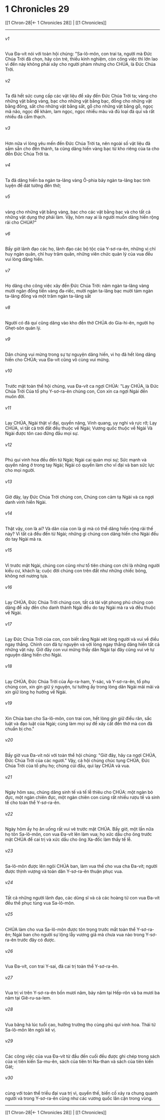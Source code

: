 # 1 Chronicles 29

[[1 Chron-28|← 1 Chronicles 28]] | [[1 Chronicles]]
***



###### v1 
Vua Đa-vít nói với toàn hội chúng: "Sa-lô-môn, con trai ta, người mà Đức Chúa Trời đã chọn, hãy còn trẻ, thiếu kinh nghiệm, còn công việc thì lớn lao vì đền này không phải xây cho người phàm nhưng cho CHÚA, là Đức Chúa Trời. 

###### v2 
Ta đã hết sức cung cấp các vật liệu để xây đền Đức Chúa Trời ta; vàng cho những vật bằng vàng, bạc cho những vật bằng bạc, đồng cho những vật bằng đồng, sắt cho những vật bằng sắt, gỗ cho những vật bằng gỗ, ngọc mã não, ngọc để khảm, lam ngọc, ngọc nhiều màu và đủ loại đá quí và rất nhiều đá cẩm thạch. 

###### v3 
Hơn nữa vì lòng yêu mến đền Đức Chúa Trời ta, nên ngoài số vật liệu đã sắm sẵn cho đền thánh, ta cũng dâng hiến vàng bạc từ kho riêng của ta cho đền Đức Chúa Trời ta. 

###### v4 
Ta đã dâng hiến ba ngàn ta-lâng vàng Ô-phia bảy ngàn ta-lâng bạc tinh luyện để dát tường đền thờ; 

###### v5 
vàng cho những vật bằng vàng, bạc cho các vật bằng bạc và cho tất cả những vật dụng thợ phải làm. Vậy, hôm nay ai là người muốn dâng hiến rộng rãi cho CHÚA?" 

###### v6 
Bấy giờ lãnh đạo các họ, lãnh đạo các bộ tộc của Y-sơ-ra-ên, những vị chỉ huy ngàn quân, chỉ huy trăm quân, những viên chức quản lý của vua đều vui lòng dâng hiến. 

###### v7 
Họ dâng cho công việc xây đền Đức Chúa Trời: năm ngàn ta-lâng vàng mười ngàn đồng tiền vàng đa-riếc, mười ngàn ta-lâng bạc mười tám ngàn ta-lâng đồng và một trăm ngàn ta-lâng sắt 

###### v8 
Người có đá quí cũng dâng vào kho đền thờ CHÚA do Gia-hi-ên, người họ Ghẹt-sôn quản lý. 

###### v9 
Dân chúng vui mừng trong sự tự nguyện dâng hiến, vì họ đã hết lòng dâng hiến cho CHÚA; vua Đa-vít cũng vô cùng vui mừng. 

###### v10 
Trước mặt toàn thể hội chúng, vua Đa-vít ca ngợi CHÚA: "Lạy CHÚA, là Đức Chúa Trời Của tổ phụ Y-sơ-ra-ên chúng con, Con xin ca ngợi Ngài đến muôn đời. 

###### v11 
Lạy CHÚA, Ngài thật vĩ đại, quyền năng, Vinh quang, uy nghi và rực rỡ; Lạy CHÚA, vì tất cả trời đất đều thuộc về Ngài; Vương quốc thuộc về Ngài Và Ngài được tôn cao đứng đầu mọi sự. 

###### v12 
Phú quí vinh hoa đều đến từ Ngài; Ngài cai quản mọi sự; Sức mạnh và quyền năng ở trong tay Ngài; Ngài có quyền làm cho vĩ đại và ban sức lực cho mọi người. 

###### v13 
Giờ đây, lạy Đức Chúa Trời chúng con, Chúng con cảm tạ Ngài và ca ngợi danh vinh hiển Ngài. 

###### v14 
Thật vậy, con là ai? Và dân của con là gì mà có thể dâng hiến rộng rãi thế này? Vì tất cả đều đến từ Ngài; những gì chúng con dâng hiến cho Ngài đều do tay Ngài mà ra. 

###### v15 
Vì trước mặt Ngài, chúng con cũng như tổ tiên chúng con chỉ là những người kiều cư, khách lạ; cuộc đời chúng con trên đất như những chiếc bóng, không nơi nương tựa. 

###### v16 
Lạy CHÚA, Đức Chúa Trời chúng con, tất cả tài vật phong phú chúng con dâng để xây đền cho danh thánh Ngài đều do tay Ngài mà ra và đều thuộc về Ngài. 

###### v17 
Lạy Đức Chúa Trời của con, con biết rằng Ngài xét lòng người và vui về điều ngay thẳng. Chính con đã tự nguyện và với lòng ngay thẳng dâng hiến tất cả những vật này. Giờ đây con vui mừng thấy dân Ngài tại đây cũng vui vẻ tự nguyện dâng hiến cho Ngài. 

###### v18 
Lạy CHÚA, Đức Chúa Trời của Áp-ra-ham, Y-sác, và Y-sơ-ra-ên, tổ phụ chúng con, xin gìn giữ ý nguyện, tư tưởng ấy trong lòng dân Ngài mãi mãi và xin giữ lòng họ hướng về Ngài. 

###### v19 
Xin Chúa ban cho Sa-lô-môn, con trai con, hết lòng gìn giữ điều răn, sắc luật và đạo luật của Ngài; cùng làm mọi sự để xây cất đền thờ mà con đã chuẩn bị cho." 

###### v20 
Bấy giờ vua Đa-vít nói với toàn thể hội chúng: "Giờ đây, hãy ca ngợi CHÚA, Đức Chúa Trời của các ngươi." Vậy, cả hội chúng chúc tụng CHÚA, Đức Chúa Trời của tổ phụ họ; chúng cúi đầu, quì lạy CHÚA và vua. 

###### v21 
Ngày hôm sau, chúng dâng sinh tế và tế lễ thiêu cho CHÚA: một ngàn bò đực, một ngàn chiên đực, một ngàn chiên con cùng rất nhiều rượu tế và sinh tế cho toàn thể Y-sơ-ra-ên. 

###### v22 
Ngày hôm ấy họ ăn uống rất vui vẻ trước mặt CHÚA. Bấy giờ, một lần nữa họ tôn Sa-lô-môn, con vua Đa-vít lên làm vua; họ xức dầu cho ông trước mặt CHÚA để cai trị và xức dầu cho ông Xa-đốc làm thầy tế lễ. 

###### v23 
Sa-lô-môn được lên ngôi CHÚA ban, làm vua thế cho vua cha Đa-vít; người được thịnh vượng và toàn dân Y-sơ-ra-ên thuận phục vua. 

###### v24 
Tất cả những người lãnh đạo, các dũng sĩ và cả các hoàng tử con vua Đa-vít đều thề phục tùng vua Sa-lô-môn. 

###### v25 
CHÚA làm cho vua Sa-lô-môn được tôn trọng trước mắt toàn thể Y-sơ-ra-ên; Ngài ban cho người sự lộng lẫy vương giả mà chưa vua nào trong Y-sơ-ra-ên trước đây có được. 

###### v26 
Vua Đa-vít, con trai Y-sai, đã cai trị toàn thể Y-sơ-ra-ên. 

###### v27 
Vua trị vì trên Y-sơ-ra-ên bốn mươi năm, bảy năm tại Hếp-rôn và ba mươi ba năm tại Giê-ru-sa-lem. 

###### v28 
Vua băng hà lúc tuổi cao, hưởng trường thọ cùng phú quí vinh hoa. Thái tử Sa-lô-môn lên ngôi kế vị. 

###### v29 
Các công việc của vua Đa-vít từ đầu đến cuối đều được ghi chép trong sách của vị tiên kiến Sa-mu-ên, sách của tiên tri Na-than và sách của tiên kiến Gát; 

###### v30 
cùng với toàn thể triều đại vua trị vì, quyền thế, biến cố xảy ra chung quanh người và trong Y-sơ-ra-ên cũng như các vương quốc lân cận trong vùng.

***
[[1 Chron-28|← 1 Chronicles 28]] | [[1 Chronicles]]
